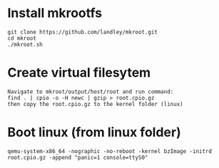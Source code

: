 # Install mkrootfs
    git clone https://github.com/landley/mkroot.git
    cd mkroot
    ./mkroot.sh

# Create virtual filesytem
    Navigate to mkroot/output/host/root and run command:
    find . | cpio -o -H newc | gzip > root.cpio.gz
    then copy the root.cpio.gz to the kernel folder (linux)

# Boot linux (from linux folder)
    qemu-system-x86_64 -nographic -no-reboot -kernel bzImage -initrd root.cpio.gz -append "panic=1 console=ttyS0"


